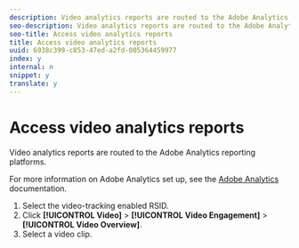```yaml
---
description: Video analytics reports are routed to the Adobe Analytics reporting platforms.
seo-description: Video analytics reports are routed to the Adobe Analytics reporting platforms.
seo-title: Access video analytics reports
title: Access video analytics reports
uuid: 6938c399-c853-47ed-a2fd-005364459977
index: y
internal: n
snippet: y
translate: y
---
```


# Access video analytics reports

Video analytics reports are routed to the Adobe Analytics reporting platforms.

For more information on Adobe Analytics set up, see the [Adobe Analytics](http://microsite.omniture.com/t2/help/en_US/reference/) documentation. 
1. Select the video-tracking enabled RSID.
1. Click **[!UICONTROL Video]** > **[!UICONTROL Video Engagement]** > **[!UICONTROL Video Overview]**.
1. Select a video clip.

